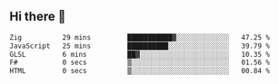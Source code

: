 ## Hi there 👋

 <!--START_SECTION:waka-->

```txt
Zig          29 mins         ███████████▓░░░░░░░░░░░░░   47.25 %
JavaScript   25 mins         ██████████░░░░░░░░░░░░░░░   39.79 %
GLSL         6 mins          ██▓░░░░░░░░░░░░░░░░░░░░░░   10.35 %
F#           0 secs          ▒░░░░░░░░░░░░░░░░░░░░░░░░   01.56 %
HTML         0 secs          ▒░░░░░░░░░░░░░░░░░░░░░░░░   00.84 %
```

<!--END_SECTION:waka-->

<!--
**ValentinRapp/ValentinRapp** is a ✨ _special_ ✨ repository because its `README.md` (this file) appears on your GitHub profile.

Here are some ideas to get you started:

- 🔭 I’m currently working on ...
- 🌱 I’m currently learning ...
- 👯 I’m looking to collaborate on ...
- 🤔 I’m looking for help with ...
- 💬 Ask me about ...
- 📫 How to reach me: ...
- 😄 Pronouns: ...
- ⚡ Fun fact: ...
-->
